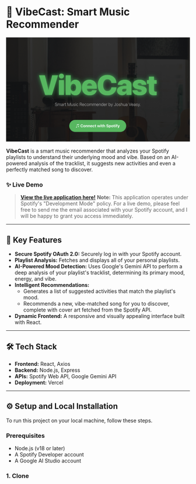 # 🎵 VibeCast: Smart Music Recommender

<p align="center">
  <img src="Vibecast thumbnail.png" width="800" alt="VibeCast Screenshot">
</p>

**VibeCast** is a smart music recommender that analyzes your Spotify playlists to understand their underlying mood and vibe. Based on an AI-powered analysis of the tracklist, it suggests new activities and even a perfectly matched song to discover.

### ✨ Live Demo

> **[View the live application here!](https://your-frontend-url.vercel.app)** **Note:** This application operates under Spotify's "Development Mode" policy. For a live demo, please feel free to send me the email associated with your Spotify account, and I will be happy to grant you access immediately.

---

## 🚀 Key Features

* **Secure Spotify OAuth 2.0:** Securely log in with your Spotify account.
* **Playlist Analysis:** Fetches and displays all of your personal playlists.
* **AI-Powered Mood Detection:** Uses Google's Gemini API to perform a deep analysis of your playlist's tracklist, determining its primary mood, energy, and vibe.
* **Intelligent Recommendations:**
    * Generates a list of suggested activities that match the playlist's mood.
    * Recommends a new, vibe-matched song for you to discover, complete with cover art fetched from the Spotify API.
* **Dynamic Frontend:** A responsive and visually appealing interface built with React.

---

## 🛠️ Tech Stack

* **Frontend:** React, Axios
* **Backend:** Node.js, Express
* **APIs:** Spotify Web API, Google Gemini API
* **Deployment:** Vercel

---

## ⚙️ Setup and Local Installation

To run this project on your local machine, follow these steps.

### Prerequisites

* Node.js (v18 or later)
* A Spotify Developer account
* A Google AI Studio account

### 1. Clone